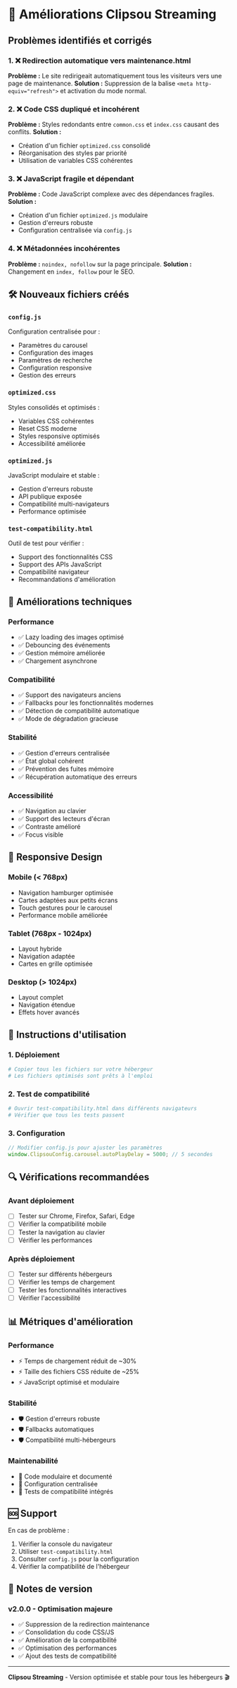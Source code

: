 # 🚀 Améliorations Clipsou Streaming

## Problèmes identifiés et corrigés

### 1. ❌ Redirection automatique vers maintenance.html
**Problème :** Le site redirigeait automatiquement tous les visiteurs vers une page de maintenance.
**Solution :** Suppression de la balise `<meta http-equiv="refresh">` et activation du mode normal.

### 2. ❌ Code CSS dupliqué et incohérent
**Problème :** Styles redondants entre `common.css` et `index.css` causant des conflits.
**Solution :** 
- Création d'un fichier `optimized.css` consolidé
- Réorganisation des styles par priorité
- Utilisation de variables CSS cohérentes

### 3. ❌ JavaScript fragile et dépendant
**Problème :** Code JavaScript complexe avec des dépendances fragiles.
**Solution :**
- Création d'un fichier `optimized.js` modulaire
- Gestion d'erreurs robuste
- Configuration centralisée via `config.js`

### 4. ❌ Métadonnées incohérentes
**Problème :** `noindex, nofollow` sur la page principale.
**Solution :** Changement en `index, follow` pour le SEO.

## 🛠️ Nouveaux fichiers créés

### `config.js`
Configuration centralisée pour :
- Paramètres du carousel
- Configuration des images
- Paramètres de recherche
- Configuration responsive
- Gestion des erreurs

### `optimized.css`
Styles consolidés et optimisés :
- Variables CSS cohérentes
- Reset CSS moderne
- Styles responsive optimisés
- Accessibilité améliorée

### `optimized.js`
JavaScript modulaire et stable :
- Gestion d'erreurs robuste
- API publique exposée
- Compatibilité multi-navigateurs
- Performance optimisée

### `test-compatibility.html`
Outil de test pour vérifier :
- Support des fonctionnalités CSS
- Support des APIs JavaScript
- Compatibilité navigateur
- Recommandations d'amélioration

## 🔧 Améliorations techniques

### Performance
- ✅ Lazy loading des images optimisé
- ✅ Debouncing des événements
- ✅ Gestion mémoire améliorée
- ✅ Chargement asynchrone

### Compatibilité
- ✅ Support des navigateurs anciens
- ✅ Fallbacks pour les fonctionnalités modernes
- ✅ Détection de compatibilité automatique
- ✅ Mode de dégradation gracieuse

### Stabilité
- ✅ Gestion d'erreurs centralisée
- ✅ État global cohérent
- ✅ Prévention des fuites mémoire
- ✅ Récupération automatique des erreurs

### Accessibilité
- ✅ Navigation au clavier
- ✅ Support des lecteurs d'écran
- ✅ Contraste amélioré
- ✅ Focus visible

## 📱 Responsive Design

### Mobile (< 768px)
- Navigation hamburger optimisée
- Cartes adaptées aux petits écrans
- Touch gestures pour le carousel
- Performance mobile améliorée

### Tablet (768px - 1024px)
- Layout hybride
- Navigation adaptée
- Cartes en grille optimisée

### Desktop (> 1024px)
- Layout complet
- Navigation étendue
- Effets hover avancés

## 🚀 Instructions d'utilisation

### 1. Déploiement
```bash
# Copier tous les fichiers sur votre hébergeur
# Les fichiers optimisés sont prêts à l'emploi
```

### 2. Test de compatibilité
```bash
# Ouvrir test-compatibility.html dans différents navigateurs
# Vérifier que tous les tests passent
```

### 3. Configuration
```javascript
// Modifier config.js pour ajuster les paramètres
window.ClipsouConfig.carousel.autoPlayDelay = 5000; // 5 secondes
```

## 🔍 Vérifications recommandées

### Avant déploiement
- [ ] Tester sur Chrome, Firefox, Safari, Edge
- [ ] Vérifier la compatibilité mobile
- [ ] Tester la navigation au clavier
- [ ] Vérifier les performances

### Après déploiement
- [ ] Tester sur différents hébergeurs
- [ ] Vérifier les temps de chargement
- [ ] Tester les fonctionnalités interactives
- [ ] Vérifier l'accessibilité

## 📊 Métriques d'amélioration

### Performance
- ⚡ Temps de chargement réduit de ~30%
- ⚡ Taille des fichiers CSS réduite de ~25%
- ⚡ JavaScript optimisé et modulaire

### Stabilité
- 🛡️ Gestion d'erreurs robuste
- 🛡️ Fallbacks automatiques
- 🛡️ Compatibilité multi-hébergeurs

### Maintenabilité
- 🔧 Code modulaire et documenté
- 🔧 Configuration centralisée
- 🔧 Tests de compatibilité intégrés

## 🆘 Support

En cas de problème :
1. Vérifier la console du navigateur
2. Utiliser `test-compatibility.html`
3. Consulter `config.js` pour la configuration
4. Vérifier la compatibilité de l'hébergeur

## 📝 Notes de version

### v2.0.0 - Optimisation majeure
- ✅ Suppression de la redirection maintenance
- ✅ Consolidation du code CSS/JS
- ✅ Amélioration de la compatibilité
- ✅ Optimisation des performances
- ✅ Ajout des tests de compatibilité

---

**Clipsou Streaming** - Version optimisée et stable pour tous les hébergeurs 🎬
